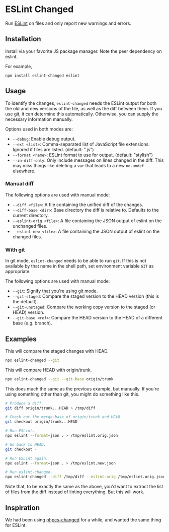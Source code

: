 # ESLint Changed

Run [ESLint] on files and only report new warnings and errors.

## Installation

Install via your favorite JS package manager. Note the peer dependency on eslint.

For example,
```
npm install eslint-changed eslint
```

## Usage

To identify the changes, `eslint-changed` needs the ESLint output for both the old and new versions of the file, as well as the diff between them.
If you use git, it can determine this automatically. Otherwise, you can supply the necessary information manually.

Options used in both modes are:

* `--debug`: Enable debug output.
* `--ext <list>`: Comma-separated list of JavaScript file extensions. Ignored if files are listed. (default: ".js")
* `--format <name>`: ESLint format to use for output. (default: "stylish")
* `--in-diff-only`: Only include messages on lines changed in the diff. This may miss things like deleting a `var` that leads to a new `no-undef` elsewhere.

### Manual diff

The following options are used with manual mode:

* `--diff <file>`: A file containing the unified diff of the changes.
* `--diff-base <dir>`: Base directory the diff is relative to. Defaults to the current directory.
* `--eslint-orig <file>`: A file containing the JSON output of eslint on the unchanged files.
* `--eslint-new <file>`: A file containing the JSON output of eslint on the changed files.

### With git

In git mode, `eslint-changed` needs to be able to run `git`. If this is not available by that name in the shell path,
set environment variable `GIT` as appropriate.

The following options are used with manual mode:

* `--git`: Signify that you're using git mode.
* `--git-staged`: Compare the staged version to the HEAD version (this is the default).
* `--git-unstaged`: Compare the working copy version to the staged (or HEAD) version.
* `--git-base <ref>`: Compare the HEAD version to the HEAD of a different base (e.g. branch).

## Examples

This will compare the staged changes with HEAD.
```bash
npx eslint-changed --git
```

This will compare HEAD with origin/trunk.
```bash
npx eslint-changed --git --git-base origin/trunk
```

This does much the same as the previous example, but manually. If you're using something other than git, you might do something like this.
```bash
# Produce a diff.
git diff origin/trunk...HEAD > /tmp/diff

# Check out the merge-base of origin/trunk and HEAD.
git checkout origin/trunk...HEAD

# Run ESLint.
npx eslint --format=json . > /tmp/eslint.orig.json

# Go back to HEAD.
git checkout -

# Run ESLint again.
npx eslint --format=json . > /tmp/eslint.new.json

# Run eslint-changed.
npx eslint-changed --diff /tmp/diff --eslint-orig /tmp/eslint.orig.json --eslint=new /tmp/eslint.new.json
```
Note that, to be exactly the same as the above, you'd want to extract the list of files from the diff instead of linting everything. But this will work.

## Inspiration

We had been using [phpcs-changed] for a while, and wanted the same thing for ESLint.


[ESLint]: https://www.npmjs.com/package/eslint
[phpcs-changed]: https://packagist.org/packages/sirbrillig/phpcs-changed
